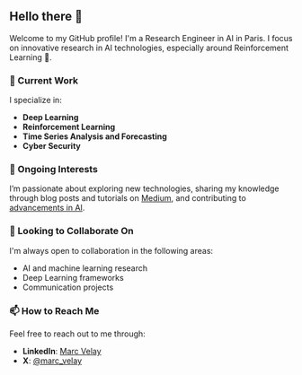 
<!--
**Marc-Velay/Marc-Velay** is a ✨ _special_ ✨ repository because its `README.md` (this file) appears on your GitHub profile.

Here are some ideas to get you started:

- 🔭 I’m currently working on ...
- 🌱 I’m currently learning ...
- 👯 I’m looking to collaborate on ...
- 🤔 I’m looking for help with ...
- 💬 Ask me about ...
- 📫 How to reach me: ...
- 😄 Pronouns: ...
- ⚡ Fun fact: ...
-->

## Hello there 👋

Welcome to my GitHub profile! I'm a Research Engineer in AI in Paris. I focus on innovative research in AI technologies, especially around Reinforcement Learning 🤖.

### 🔭 Current Work
I specialize in:
- **Deep Learning**
- **Reinforcement Learning**
- **Time Series Analysis and Forecasting**
- **Cyber Security**

### 🌱 Ongoing Interests
I’m passionate about exploring new technologies, sharing my knowledge through blog posts and tutorials on [Medium](https://medium.com/@marc-velay), and contributing to [advancements in AI](https://scholar.google.com/citations?user=FKdlVUQAAAAJ).

### 👯 Looking to Collaborate On
I'm always open to collaboration in the following areas:
- AI and machine learning research
- Deep Learning frameworks
- Communication projects

### 📫 How to Reach Me
Feel free to reach out to me through:
- **LinkedIn**: [Marc Velay](https://www.linkedin.com/in/marc-velay/)
- **X**: [@marc_velay](https://x.com/marc_velay)
